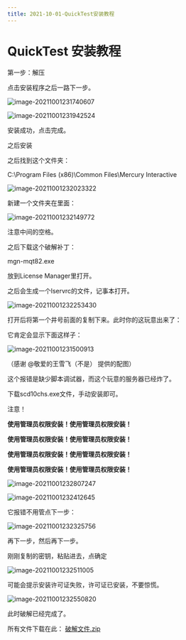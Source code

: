 ```yaml
---
title: 2021-10-01-QuickTest安装教程
---
```


# QuickTest 安装教程

第一步：解压

点击安装程序之后一路下一步。

![image-20211001231740607](../../src/assets/img/image-20211001231740607.png)

![image-20211001231942524](../../src/assets/img/image-20211001231942524.png)

安装成功，点击完成。

之后安装

之后找到这个文件夹：

C:\Program Files (x86)\Common Files\Mercury Interactive

![image-20211001232023322](../../src/assets/img/image-20211001232023322.png)

新建一个文件夹在里面：

![image-20211001232149772](../../src/assets/img/image-20211001232149772.png)

注意中间的空格。

之后下载这个破解补丁：

mgn-mqt82.exe

放到License Manager里打开。

之后会生成一个lservrc的文件，记事本打开。

![image-20211001232253430](../../src/assets/img/image-20211001232253430.png)

打开后将第一个井号前面的复制下来。此时你的这玩意出来了：

它肯定会显示下面这样子：

![image-20211001231500913](../../src/assets/img/image-20211001231500913.png)

（感谢 @敬爱的王雪飞（不是） 提供的配图）

这个报错是缺少脚本调试器，而这个玩意的服务器已经炸了。

下载scd10chs.exe文件，手动安装即可。

注意！

**使用管理员权限安装！使用管理员权限安装！**

**使用管理员权限安装！使用管理员权限安装！**

**使用管理员权限安装！使用管理员权限安装！**

**使用管理员权限安装！使用管理员权限安装！**

![image-20211001232807247](../../src/assets/img/image-20211001232807247.png)

![image-20211001232412645](../../src/assets/img/image-20211001232412645.png)

它报错不用管点下一步：

![image-20211001232325756](../../src/assets/img/image-20211001232325756.png)

再下一步，然后再下一步。

刚刚复制的密钥，粘贴进去，点确定

![image-20211001232511005](../../src/assets/img/image-20211001232511005.png)

可能会提示安装许可证失败，许可证已安装，不要惊慌。

![image-20211001232550820](../../src/assets/img/image-20211001232550820.png)

此时破解已经完成了。

所有文件下载在此： [破解文件.zip](../../src/assets/破解文件.zip) 

